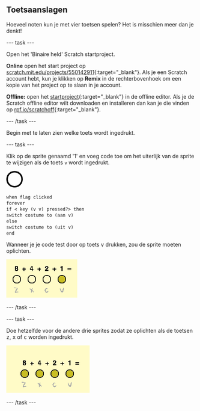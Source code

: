 ## Toetsaanslagen

Hoeveel noten kun je met vier toetsen spelen? Het is misschien meer dan je denkt!

--- task ---

Open het 'Binaire held' Scratch startproject.

**Online** open het start project op [scratch.mit.edu/projects/550142911](https://scratch.mit.edu/projects/550142911){:target="_blank"}. Als je een Scratch account hebt, kun je klikken op **Remix** in de rechterbovenhoek om een kopie van het project op te slaan in je account.

**Offline:** open het [startproject](https://rpf.io/p/nl-NL/binary-hero-go){:target="_blank"} in de offline editor. Als je de Scratch offline editor wilt downloaden en installeren dan kan je die vinden op [rpf.io/scratchoff](https://rpf.io/scratchoff){:target="_blank"}.

--- /task ---

Begin met te laten zien welke toets wordt ingedrukt.

--- task ---

Klik op de sprite genaamd '1' en voeg code toe om het uiterlijk van de sprite te wijzigen als de toets `v` wordt ingedrukt.

![uiterlijk](images/1.png)

```blocks3
when flag clicked
forever
if < key (v v) pressed?> then
switch costume to (aan v)
else
switch costume to (uit v)
end
```

Wanneer je je code test door op toets <kbd>v</kbd> drukken, zou de sprite moeten oplichten.

![De v toets testen](images/1-test.png)

--- /task ---

--- task ---

Doe hetzelfde voor de andere drie sprites zodat ze oplichten als de toetsen <kbd>z</kbd>, <kbd>x</kbd> of <kbd>c</kbd> worden ingedrukt.

![Alle toetsen ingedrukt](images/all-key-presses.png)

--- /task ---
